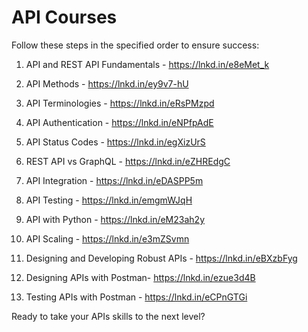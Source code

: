# API Courses

Follow these steps in the specified order to ensure success:


 1. API and REST API Fundamentals - https://lnkd.in/e8eMet_k
 
 2. API Methods - https://lnkd.in/ey9v7-hU
 
 3. API Terminologies - https://lnkd.in/eRsPMzpd
 
 4. API Authentication - https://lnkd.in/eNPfpAdE
 
 5. API Status Codes - https://lnkd.in/egXizUrS
 
 6. REST API vs GraphQL - https://lnkd.in/eZHREdgC
 
 7. API Integration - https://lnkd.in/eDASPP5m
 
 8. API Testing - https://lnkd.in/emgmWJqH
 
 9. API with Python - https://lnkd.in/eM23ah2y
 
10. API Scaling - https://lnkd.in/e3mZSvmn
 
11. Designing and Developing Robust APIs - https://lnkd.in/eBXzbFyg
 
12. Designing APIs with Postman- https://lnkd.in/ezue3d4B
 
13. Testing APIs with Postman - https://lnkd.in/eCPnGTGi

Ready to take your APIs skills to the next level?